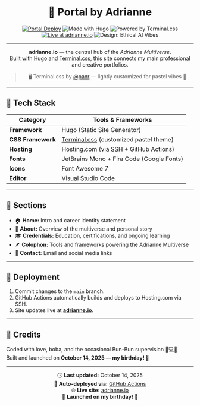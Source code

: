<div align="center">

# 🌸 Portal by Adrianne

[![Portal Deploy](https://github.com/adriculous/adrianne.io/actions/workflows/deploy.yml/badge.svg)](https://github.com/adriculous/adrianne.io/actions/workflows/deploy.yml)
![Made with Hugo](https://img.shields.io/badge/Made%20with-Hugo-ff69b4?logo=hugo&logoColor=white&style=flat)
![Powered by Terminal.css](https://img.shields.io/badge/Powered%20by-Terminal.css-87CEEB?style=flat)
[![Live at adrianne.io](https://img.shields.io/badge/Live%20at-adrianne.io-6aa84f?style=flat&logo=google-chrome)](https://adrianne.io)
![Design: Ethical AI Vibes](https://img.shields.io/badge/Design-Ethical%20AI%20Vibes-ffb6c1?style=flat)

---

**adrianne.io** — the central hub of the *Adrianne Multiverse*.  
Built with [Hugo](https://gohugo.io/) and [Terminal.css](https://panr.github.io/terminal-css/), this site connects my main professional and creative portfolios.

> 🖥️ Terminal.css by [@panr](https://github.com/panr) — lightly customized for pastel vibes 🌸

</div>

---

## 🧰 Tech Stack
| Category | Tools & Frameworks |
|-----------|--------------------|
| **Framework** | Hugo (Static Site Generator) |
| **CSS Framework** | [Terminal.css](https://panr.github.io/terminal-css/) (customized pastel theme) |
| **Hosting** | Hosting.com (via SSH + GitHub Actions) |
| **Fonts** | JetBrains Mono + Fira Code (Google Fonts) |
| **Icons** | Font Awesome 7 |
| **Editor** | Visual Studio Code |

---

## 🌸 Sections
- 🏠 **Home:** Intro and career identity statement  
- 💬 **About:** Overview of the multiverse and personal story  
- 🎓 **Credentials:** Education, certifications, and ongoing learning  
- 🪶 **Colophon:** Tools and frameworks powering the Adrianne Multiverse  
- 💌 **Contact:** Email and social media links  

---

## 🚀 Deployment
1. Commit changes to the `main` branch.  
2. GitHub Actions automatically builds and deploys to Hosting.com via SSH.  
3. Site updates live at [**adrianne.io**](https://adrianne.io).

---

## 🩷 Credits
Coded with love, boba, and the occasional Bun-Bun supervision 🐰💻✨  
Built and launched on **October 14, 2025 — my birthday! 🎂**

---

<div align="center">

🕓 **Last updated:** <!--TIME-->October 14, 2025<!--END TIME-->  
🚀 **Auto-deployed via:** [GitHub Actions](https://github.com/adriculous/adrianne.io/actions)  
🌐 **Live site:** [adrianne.io](https://adrianne.io)  
🎂 **Launched on my birthday!** 🌸

</div>